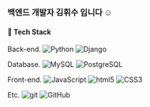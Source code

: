 <h3> 백엔드 개발자 김휘수 입니다 ☺️ </h3>

<h4> 📌 Tech Stack </h4>

<p> Back-end.
<img alt="Python" src="https://img.shields.io/badge/-Python-2150ff??style=flat-square&logo=python&logoColor=white" />
<img alt="Django" src="https://img.shields.io/badge/-Django-2165ff??style=flat-square&logo=django&logoColor=white" />
  
<p> Database.
<img alt="MySQL" src="https://img.shields.io/badge/-MySQL-13dd79??style=flat-square&logo=mysql&logoColor=white" />
<img alt="PostgreSQL" src="https://img.shields.io/badge/-PostgreSQL-13dd89??style=flat-square&logo=postgresql&logoColor=white" />


<p> Front-end.
<img alt="JavaScript" src="https://img.shields.io/badge/-JavaScript-7932FF??style=flat-square&logo=javascript&logoColor=white" />
<img alt="html5" src="https://img.shields.io/badge/-HTML5-8932FF??style=flat-square&logo=html5&logoColor=white" />
<img alt="CSS3" src="https://img.shields.io/badge/-CSS3-9932FF??style=flat-square&logo=CSS3&logoColor=white" />
 
  
<p> Etc.
<img alt="git" src="https://img.shields.io/badge/-Git-F95032??style=flat-square&logo=git&logoColor=white" />
<img alt="GitHub" src="https://img.shields.io/badge/-GitHub-F96032??style=flat-square&logo=github&logoColor=white" />

